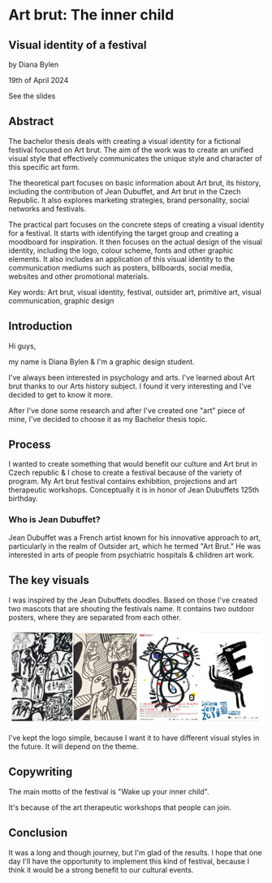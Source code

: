 # Art brut: The inner child
## Visual identity of a festival

by Diana Bylen

19th of April 2024

See the slides

## Abstract
The bachelor thesis deals with creating a visual identity for a fictional festival focused on Art brut. The aim of the work was to create an unified visual style that effectively communicates the unique style and character of this specific art form.

The theoretical part focuses on basic information about Art brut, its history, including the contribution of Jean Dubuffet, and Art brut in the Czech Republic. It also explores marketing strategies, brand personality, social networks and festivals.

The practical part focuses on the concrete steps of creating a visual identity for a festival. It starts with identifying the target group and creating a moodboard for inspiration. It then focuses on the actual design of the visual identity, including the logo, colour scheme, fonts and other graphic elements. It also includes an application of this visual identity to the communication mediums such as posters, billboards, social media, websites and other promotional materials.

Key words: Art brut, visual identity, festival, outsider art, primitive art, visual communication, graphic design

## Introduction
Hi guys,

my name is Diana Bylen & I'm a graphic design student.

I've always been interested in psychology and arts. I've learned about Art brut thanks to our Arts history subject. I found it very interesting and I've decided to get to know it more.

After I've done some research and after I've created one "art" piece of mine, I've decided to choose it as my Bachelor thesis topic.

## Process
I wanted to create something that would benefit our culture and Art brut in Czech republic & I chose to create a festival because of the variety of program. My Art brut festival contains exhibition, projections and art therapeutic workshops. Conceptually it is in honor of Jean Dubuffets 125th birthday.

### Who is Jean Dubuffet?
Jean Dubuffet was a French artist known for his innovative approach to art, particularly in the realm of Outsider art, which he termed "Art Brut." He was interested in arts of people from psychiatric hospitals & children art work.

## The key visuals
I was inspired by the Jean Dubuffets doodles. Based on those I've created two mascots that are shouting the festivals name. It contains two outdoor posters, where they are separated from each other.

![jeandubuffetdoodles](img/12_Moodboard.png)

I've kept the logo simple, because I want it to have different visual styles in the future. It will depend on the theme.

## Copywriting
The main motto of the festival is "Wake up your inner child".

It's because of the art therapeutic workshops that people can join.

## Conclusion
It was a long and though journey, but I'm glad of the results. I hope that one day I'll have the opportunity to implement this kind of festival, because I think it would be a strong benefit to our cultural events.
